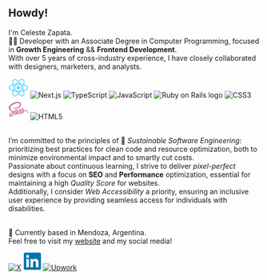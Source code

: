 ## Howdy!

I'm Celeste Zapata.
<br />👩‍💻 Developer with an Associate Degree in Computer Programming, focused in **Growth Engineering** && **Frontend Development**.
<br />With over 5 years of cross-industry experience, I have closely collaborated with designers, marketers, and analysts.

<div align="left">
    <img src="https://raw.githubusercontent.com/devicons/devicon/40cd6bc89a299dc50ac289f8e3b071d0dff49d9c/icons/react/react-original.svg" alt="React.js" width="40" height="40"/>
    <img src="https://cdn.worldvectorlogo.com/logos/next-js.svg" alt="Next.js" width="40" height="40"/>
    <img src="https://upload.wikimedia.org/wikipedia/commons/thumb/4/4c/Typescript_logo_2020.svg/2048px-Typescript_logo_2020.svg.png" alt="TypeScript" width="40" height="40"/>
    <img src="https://upload.vectorlogo.zone/logos/javascript/images/239ec8a4-163e-4792-83b6-3f6d96911757.svg" alt="JavaScript" width="40" height="40"/>
    <img src="https://upload.wikimedia.org/wikipedia/commons/thumb/6/62/Ruby_On_Rails_Logo.svg/1200px-Ruby_On_Rails_Logo.svg.png" alt="Ruby on Rails logo" width="80" height="40"/>
    <img src="https://static-00.iconduck.com/assets.00/file-type-css-icon-1806x2048-r5fwjl3p.png" alt="CSS3" width="40" height="40"/>
    <img src="https://raw.githubusercontent.com/devicons/devicon/40cd6bc89a299dc50ac289f8e3b071d0dff49d9c/icons/sass/sass-original.svg" alt="Sass/SCSS" width="40" height="40"/>
    <img src="https://cdn-icons-png.flaticon.com/512/732/732212.png" alt="HTML5" width="40" height="40"/>
</div>

<br />I’m committed to the principles of 🌱 *Sustainable Software Engineering*: prioritizing best practices for clean code and resource optimization, both to minimize environmental impact and to smartly cut costs.
<br />Passionate about continuous learning, I strive to deliver *pixel-perfect* designs with a focus on **SEO** and **Performance** optimization, essential for maintaining a high *Quality Score* for websites.
<br />Additionally, I consider *Web Accessibility* a priority, ensuring an inclusive user experience by providing seamless access for individuals with disabilities.

<br />📌 Currently based in Mendoza, Argentina.
<br />Feel free to visit my [website](https://zetadeceleste.dev) and my social media!

[<img src="https://img.freepik.com/premium-vector/new-twitter-logo-x-2023-twitter-x-logo-vector-download_691560-10794.jpg" alt="X" width="36px"/>](https://x.com/zetadeceleste)
[<img src="https://raw.githubusercontent.com/devicons/devicon/40cd6bc89a299dc50ac289f8e3b071d0dff49d9c/icons/linkedin/linkedin-original.svg" alt="LinkedIn" width="36px"/>](https://www.linkedin.com/in/zetadeceleste)
[<img src="https://assets-global.website-files.com/5ec7d9f13fc8c0ec8a4c6b26/5ec7d9f1047417c8d845175f_5e91233e241fd868da6ef63d_upwork_bug_square_large.png" alt="Upwork" width="36px"/>](https://www.upwork.com/freelancers/~01595f0b7e3a19fc5d)
